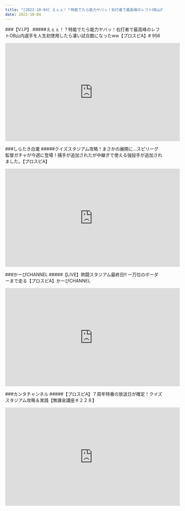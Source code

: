 ```yaml
---
title: "[2022-10-04] えぇぇ！？特能でたら能力ヤバッ！右打者で最高峰のレフトOB山内選手を人生初使用したら凄い試合数になったww【プロスピA】# 956 他"
date: 2022-10-04
---
```

###【V.I.P】
#####えぇぇ！？特能でたら能力ヤバッ！右打者で最高峰のレフトOB山内選手を人生初使用したら凄い試合数になったww【プロスピA】# 956
<iframe width="560" height="315" src="https://www.youtube.com/embed/iJaeIOs4lvU" frameborder="0" allow="accelerometer; autoplay; clipboard-write; encrypted-media; gyroscope; picture-in-picture" allowfullscreen></iframe>

###しらたき白瀧
#####クイズスタジアム攻略！まさかの展開に…スピリーグ監督ガチャが今週に登場！捕手が追加されたが中継ぎで使える強投手が追加されました。【プロスピA】
<iframe width="560" height="315" src="https://www.youtube.com/embed/aZpFmWKdSIk" frameborder="0" allow="accelerometer; autoplay; clipboard-write; encrypted-media; gyroscope; picture-in-picture" allowfullscreen></iframe>

###かーぴCHANNEL
#####【LIVE】熱闘スタジアム最終日!! 一万位のボーダーまで走る【プロスピA】かーぴCHANNEL
<iframe width="560" height="315" src="https://www.youtube.com/embed/PYV4UV2w1us" frameborder="0" allow="accelerometer; autoplay; clipboard-write; encrypted-media; gyroscope; picture-in-picture" allowfullscreen></iframe>

###カンタチャンネル
#####【プロスピA】７周年特番の放送日が確定！クイズスタジアム攻略＆実践【無課金講座＃２２８】
<iframe width="560" height="315" src="https://www.youtube.com/embed/kT8koREybOE" frameborder="0" allow="accelerometer; autoplay; clipboard-write; encrypted-media; gyroscope; picture-in-picture" allowfullscreen></iframe>


